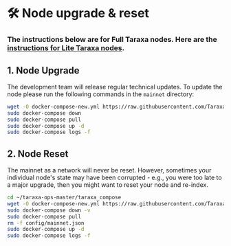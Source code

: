 # 🛠️ Node upgrade & reset

### The instructions below are for Full Taraxa nodes. Here are the [instructions for Lite Taraxa nodes](../node-setup/lite-consensus-node-beta.md).&#x20;

## 1.  Node Upgrade

The development team will release regular technical updates. To update the node please run the following commands in the `mainnet` directory:

```bash
wget -O docker-compose-new.yml https://raw.githubusercontent.com/Taraxa-project/taraxa-ops/master/taraxa_compose_mainnet/docker-compose.yml && mv docker-compose-new.yml docker-compose.yml
sudo docker-compose down
sudo docker-compose pull
sudo docker-compose up -d
sudo docker-compose logs -f
```



## 2.  Node Reset

The mainnet as a network will never be reset. However, sometimes your individual node's state may have been corrupted - e.g., you were too late to a major upgrade, then you might want to reset your node and re-index. &#x20;

```bash
cd ~/taraxa-ops-master/taraxa_compose
wget -O docker-compose-new.yml https://raw.githubusercontent.com/Taraxa-project/taraxa-ops/master/taraxa_compose_mainnet/docker-compose.yml && mv docker-compose-new.yml docker-compose.yml
sudo docker-compose down -v
sudo docker-compose pull
rm -f config/mainnet.json
sudo docker-compose up -d
sudo docker-compose logs -f
```


